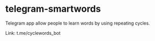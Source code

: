# telegram-smartwords
Telegram app allow people to learn words by using repeating cycles.

Link: t.me/cyclewords_bot
